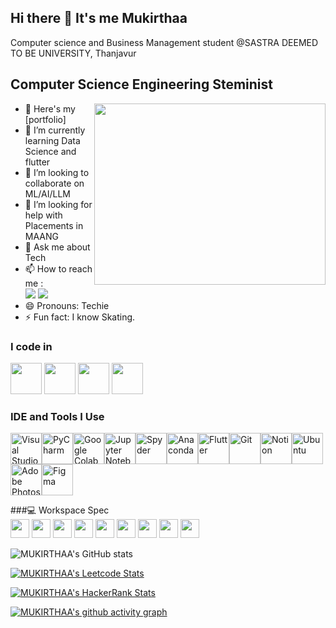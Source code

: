 ## Hi there 👋 It's me Mukirthaa

Computer science and Business Management student @SASTRA DEEMED TO BE UNIVERSITY, Thanjavur

## Computer Science Engineering Steminist

<img align="right" width="370" height="290" src="https://media.giphy.com/media/v1.Y2lkPTc5MGI3NjExd3Rudnl2anBjaGJwYWh3MXNiNnpndDVodDg2c205bHNyZjJ1NzN0MSZlcD12MV9naWZzX3NlYXJjaCZjdD1n/L1R1tvI9svkIWwpVYr/giphy.gif">

- 🔭 Here's my [portfolio]                                                 
- 🌱 I’m currently learning Data Science and flutter
- 👯 I’m looking to collaborate on ML/AI/LLM
- 🤔 I’m looking for help with Placements in MAANG
- 💬 Ask me about Tech
- 📫 How to reach me :
<br /> [<img src="https://img.shields.io/badge/X-0077FF?style=for-the-badge&logo=x&logoColor=white" />](https://x.com/mukirthaamk)
 [<img src="https://img.shields.io/badge/LinkedIn-0077B5?style=for-the-badge&logo=linkedin&logoColor=white" />](https://www.linkedin.com/in/mukirthaa/)
- 😄 Pronouns: Techie
- ⚡ Fun fact: I know Skating.

### I code in
<img height="50" width="50" src="https://img.icons8.com/color/48/000000/python.png" /> <img height="50" width="50" src="https://img.icons8.com/color/48/000000/c-programming.png" /> <img height="50" width="50" src="https://img.icons8.com/color/48/000000/c-plus-plus-logo.png" /> 
<img height="50" width="50" src="https://img.icons8.com/color/48/000000/mysql-logo.png"/>

### IDE and Tools I Use

<img height="50" width="50" src="https://img.icons8.com/color/48/000000/visual-studio-code-2019.png" alt="Visual Studio Code"/><img height="50" width="50" src="https://img.icons8.com/color/48/000000/pycharm.png" alt="PyCharm"/><img height="50" width="50" src="https://img.icons8.com/color/48/000000/google-colab.png" alt="Google Colab"/><img height="50" width="50" src="https://img.icons8.com/ios-filled/50/000000/jupyter.png" alt="Jupyter Notebook"/><img height="50" width="50" src="https://www.spyder-ide.org/images/spyder-logo.png" alt="Spyder"/><img height="50" width="50" src="https://img.icons8.com/dusk/64/000000/anaconda.png" alt="Anaconda"/><img height="50" width="50" src="https://img.icons8.com/color/48/000000/flutter.png" alt="Flutter"/><img height="50" width="50" src="https://img.icons8.com/color/50/000000/git.png" alt="Git"/><img height="50" width="50" src="https://img.icons8.com/color/480/null/notion--v1.png" alt="Notion"/><img height="50" width="50" src="https://img.icons8.com/color/48/000000/ubuntu--v1.png" alt="Ubuntu"/><img height="50" width="50" src="https://img.icons8.com/doodle/48/000000/adobe-photoshop.png" alt="Adobe Photoshop"/><img height="50" width="50" src="https://img.icons8.com/color/48/000000/figma--v1.png" alt="Figma"/>


###💻 Workspace Spec
<br /> <img height="30" src="https://img.shields.io/badge/Processor-12th_Gen_Intel_Core_i5_1235U-0078D7?style=for-the-badge&logo=intel&logoColor=white"/> <img height="30" src="https://img.shields.io/badge/RAM-8GB-0078D7?style=for-the-badge&logo=memory&logoColor=white"/> <img height="30" src="https://img.shields.io/badge/System_Type-64bit_x64-0078D7?style=for-the-badge&logo=windows&logoColor=white"/> <img height="30" src="https://img.shields.io/badge/OS-Windows_11_Home_Single_Language-0078D7?style=for-the-badge&logo=windows&logoColor=white"/> <img height="30" src="https://img.shields.io/badge/HP_Samsung_Monitor-0078D7?style=for-the-badge&logo=monitor&logoColor=white"/> <img height="30" src="https://img.shields.io/badge/HP_CPU-0078D7?style=for-the-badge&logo=hp&logoColor=white"/> <img height="30" src="https://img.shields.io/badge/Logitech_Mouse-0078D7?style=for-the-badge&logo=logitech&logoColor=white"/> <img height="30" src="https://img.shields.io/badge/Android-Mobile-0078D7?style=for-the-badge&logo=android&logoColor=white"/> <img height="30" src="https://img.shields.io/badge/Philips_Speaker-0078D7?style=for-the-badge&logo=phillips&logoColor=white"/>

![MUKIRTHAA's GitHub stats](https://github-readme-stats.vercel.app/api?username=Mukirthaa&theme=dark&show_icons=true&&hide=issues,contribs)

[![MUKIRTHAA's Leetcode Stats](https://leetcard.jacoblin.cool/Mukirthaa?ext=contest&theme=dark)](https://leetcode.com/Mukirthaa)

[![MUKIRTHAA's HackerRank Stats](https://badge.hackerearth.com/mkmukirthaa.svg)](https://www.hackerrank.com/mkmukirthaa)

[![MUKIRTHAA's github activity graph](https://github-readme-activity-graph.vercel.app/graph?username=Mukirthaa&bg_color=171717&color=4c919e&line=4c9e95&point=f7f7f7&area=true&hide_border=true)](https://github.com/ashutosh00710/github-readme-activity-graph)



